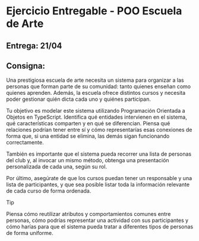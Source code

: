 # Ejercicio Entregable - POO Escuela de Arte

## **Entrega: 21/04**

## Consigna:

Una prestigiosa escuela de arte necesita un sistema para organizar a las personas que forman parte de su comunidad: tanto quienes enseñan como quienes aprenden. Además, la escuela ofrece distintos cursos y necesita poder gestionar quién dicta cada uno y quiénes participan.

Tu objetivo es modelar este sistema utilizando Programación Orientada a Objetos en TypeScript. Identifica qué entidades intervienen en el sistema, qué características comparten y en qué se diferencian. Piensa qué relaciones podrían tener entre sí y cómo representarías esas conexiones de forma que, si una entidad se elimina, las demás sigan funcionando correctamente.

También es importante que el sistema pueda recorrer una lista de personas del club y, al invocar un mismo método, obtenga una presentación personalizada de cada una, según su rol.

Por último, asegúrate de que los cursos puedan tener un responsable y una lista de participantes, y que sea posible listar toda la información relevante de cada curso de forma ordenada.

>[!TIP]
>Piensa cómo reutilizar atributos y comportamientos comunes entre personas, cómo podrías representar una actividad con sus participantes y cómo harías para que el sistema pueda tratar a diferentes tipos de personas de forma uniforme.
